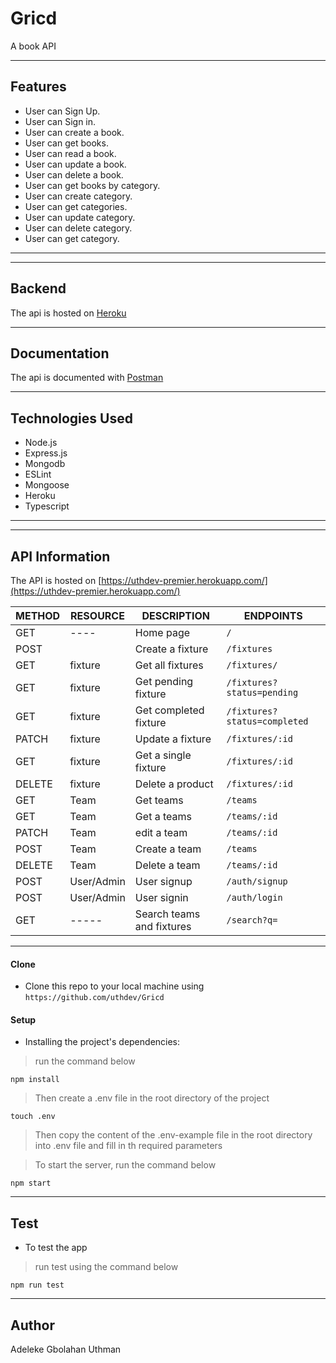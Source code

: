 # Gricd

A book API

---

## Features

- User can Sign Up.
- User can Sign in.
- User can create a book.
- User can get books.
- User can read a book.
- User can update a book.
- User can delete a book.
- User can get books by category.
- User can create category.
- User can get categories.
- User can update category.
- User can delete category.
- User can get category.

---

---

## Backend

The api is hosted on [Heroku](https://uthdev-gricd.herokuapp.com/)

---

## Documentation

The api is documented with [Postman](https://documenter.getpostman.com/view/6265858/UVkjwyJB)

---

## Technologies Used

- Node.js
- Express.js
- Mongodb
- ESLint
- Mongoose
- Heroku
- Typescript

---

---

## API Information

The API is hosted on [https://uthdev-premier.herokuapp.com/](https://uthdev-premier.herokuapp.com/)

METHOD |  RESOURCE   |     DESCRIPTION                | ENDPOINTS
-------|-------------|--------------------------------|-----------
GET    | ----        | Home page                      |`/`
POST   |      | Create a fixture               |`/fixtures`
GET    | fixture     | Get all fixtures               |`/fixtures/`
GET    | fixture     | Get pending fixture            |`/fixtures?status=pending`
GET    | fixture     | Get completed fixture          |`/fixtures?status=completed`
PATCH  | fixture     | Update a fixture               |`/fixtures/:id`
GET    | fixture     | Get a single fixture           |`/fixtures/:id`
DELETE | fixture     | Delete a product               |`/fixtures/:id`
GET    | Team        | Get teams                      |`/teams`
GET    | Team        | Get a teams                    |`/teams/:id`
PATCH  | Team        | edit a team                    |`/teams/:id`
POST   | Team        | Create a team                  |`/teams`
DELETE | Team        | Delete a team                  |`/teams/:id`
POST   | User/Admin  | User signup                    |`/auth/signup`
POST   | User/Admin  | User signin                    |`/auth/login`
GET    | -----       | Search teams and fixtures      |`/search?q=`

---

#### Clone

- Clone this repo to your local machine using `https://github.com/uthdev/Gricd`

#### Setup

- Installing the project's dependencies:

> run the command below

```shell
npm install
```

> Then create a .env file in the root directory of the project

```shell
touch .env
```

> Then copy the content of the .env-example file in the root directory into .env file and fill in th required parameters

> To start the server, run the command below

```shell
npm start
```

---

## Test

- To test the app

> run test using the command below

```shell
npm run test
```

---

## Author

Adeleke Gbolahan Uthman
